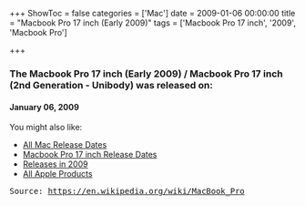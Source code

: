 +++
ShowToc = false
categories = ['Mac']
date = 2009-01-06 00:00:00
title = "Macbook Pro 17 inch (Early 2009)"
tags = ['Macbook Pro 17 inch', '2009', 'Macbook Pro']

+++

### The Macbook Pro 17 inch (Early 2009) / Macbook Pro 17 inch (2nd Generation - Unibody) was released on: 
#### January 06, 2009


<!--more-->


    
You might also like:

- [All Mac Release Dates](https://AppleReleaseDate.com/categories/mac/)
- [Macbook Pro 17 inch Release Dates](https://AppleReleaseDate.com/tags/macbook-pro-17-inch/)
- [Releases in 2009](https://AppleReleaseDate.com/tags/2009/)
- [All Apple Products](https://AppleReleaseDate.com/categories/)



<kbd> Source: https://en.wikipedia.org/wiki/MacBook_Pro</kbd>

